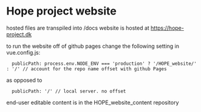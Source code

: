 # Hope project website

hosted files are transpiled into /docs
website is hosted at https://hope-project.dk

to run the website off of github pages change the following setting in vue.config.js:

```
  publicPath: process.env.NODE_ENV === 'production' ? '/HOPE_website/' : '/' // account for the repo name offset with github Pages
```

as opposed to 

```
  publicPath: '/' // local server. no offset
```

end-user editable content is in the HOPE_website_content repository
